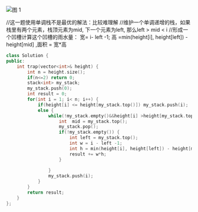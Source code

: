 ![图 1](../../../images/95012060acfed679e6474e0fa07c20098d6dd15bf40563bb8945fb70caaf5a84.png)  

//这一题使用单调栈不是最优的解法：比较难理解
//维护一个单调递增的栈，如果栈里有两个元素，栈顶元素为mid, 下一个元素为left, 那么left > mid < i
//形成一个凹槽计算这个凹槽的雨水量： 宽= i- left -1;  高 =min(height[i], height[left]) - height[mid] ,面积 = 宽*高
```cpp
class Solution {
public:
    int trap(vector<int>& height) {
        int n = height.size();
        if(n<=2) return 0;
        stack<int> my_stack;
        my_stack.push(0);
        int result = 0;
        for(int i = 1; i< n; i++) {
            if(height[i] <= height[my_stack.top()]) my_stack.push(i);
            else {
                while(!my_stack.empty()&&height[i] >height[my_stack.top()] ) {
                    int  mid = my_stack.top();
                    my_stack.pop();
                    if(!my_stack.empty()) {
                        int left = my_stack.top();
                        int w = i - left -1;
                        int h = min(height[i], height[left]) - height[mid];
                        result += w*h;
                    }
                    
                }
                my_stack.push(i);
            }
        }
        return result;
    }
};
```